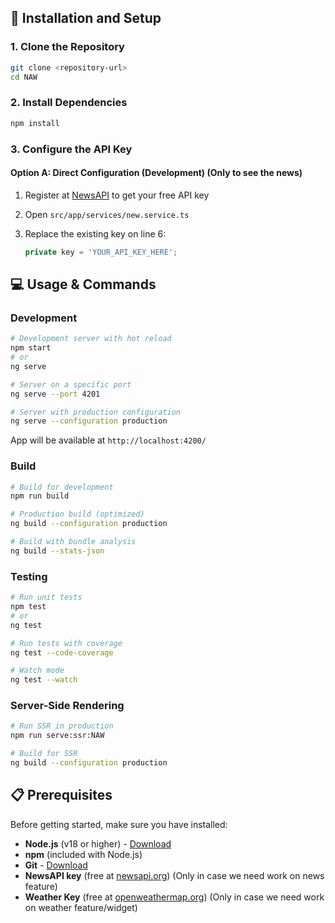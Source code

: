 ## 🚀 Installation and Setup

### 1. Clone the Repository

```bash
git clone <repository-url>
cd NAW
```

### 2. Install Dependencies

```bash
npm install
```

### 3. Configure the API Key

#### Option A: Direct Configuration (Development) (Only to see the news)

1. Register at [NewsAPI](https://newsapi.org/) to get your free API key
2. Open `src/app/services/new.service.ts`
3. Replace the existing key on line 6:

   ```typescript
   private key = 'YOUR_API_KEY_HERE';
   ```

## 💻 Usage & Commands

### Development

```bash
# Development server with hot reload
npm start
# or
ng serve

# Server on a specific port
ng serve --port 4201

# Server with production configuration
ng serve --configuration production
```

App will be available at `http://localhost:4200/`

### Build

```bash
# Build for development
npm run build

# Production build (optimized)
ng build --configuration production

# Build with bundle analysis
ng build --stats-json
```

### Testing

```bash
# Run unit tests
npm test
# or
ng test

# Run tests with coverage
ng test --code-coverage

# Watch mode
ng test --watch
```

### Server-Side Rendering

```bash
# Run SSR in production
npm run serve:ssr:NAW

# Build for SSR
ng build --configuration production
```

## 📋 Prerequisites

Before getting started, make sure you have installed:

- **Node.js** (v18 or higher) - [Download](https://nodejs.org/)
- **npm** (included with Node.js)
- **Git** - [Download](https://git-scm.com/)
- **NewsAPI key** (free at [newsapi.org](https://newsapi.org/)) (Only in case we need work on news feature)
- **Weather Key** (free at [openweathermap.org](https://openweathermap.org/)) (Only in case we need work on weather feature/widget)
